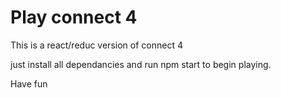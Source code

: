 # Play connect 4

This is a react/reduc version of connect 4

just install all dependancies and run npm start to begin playing.

Have fun